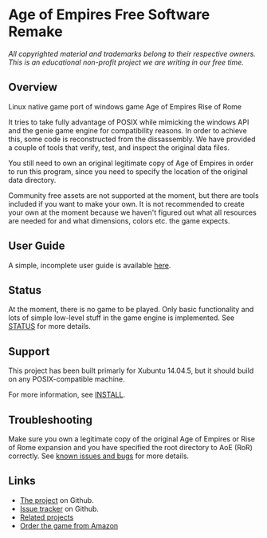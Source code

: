 # Age of Empires Free Software Remake

*All copyrighted material and trademarks belong to their respective owners. This
is an educational non-profit project we are writing in our free time.*

## Overview

Linux native game port of windows game Age of Empires Rise of Rome

It tries to take fully advantage of POSIX while mimicking the windows API and
the genie game engine for compatibility reasons. In order to achieve this, some
code is reconstructed from the dissassembly. We have provided a couple of tools
that verify, test, and inspect the original data files.

You still need to own an original legitimate copy of Age of Empires in order to
run this program, since you need to specify the location of the original data
directory.

Community free assets are not supported at the moment, but there are tools
included if you want to make your own. It is not recommended to create your own
at the moment because we haven't figured out what all resources are needed for
and what dimensions, colors etc. the game expects.

## User Guide

A simple, incomplete user guide is available [here](doc/user_guide.md).

## Status

At the moment, there is no game to be played. Only basic functionality and lots
of simple low-level stuff in the game engine is implemented. See
[STATUS](STATUS.md) for more details.

## Support

This project has been built primarly for Xubuntu 14.04.5, but it should build on
any POSIX-compatible machine.

For more information, see [INSTALL](INSTALL).

## Troubleshooting

Make sure you own a legitimate copy of the original Age of Empires or Rise of
Rome expansion and you have specified the root directory to AoE (RoR) correctly.
See [known issues and bugs](BUGS.md) for more details.

## Links

* [The project](https://www.github.com/folkertvanverseveld/aoe) on Github.
* [Issue tracker](https://www.github.com/folkertvanverseveld/aoe/issues) on Github.
* [Related projects](related.md)
* [Order the game from Amazon](https://duckduckgo.com/?q=age+of+empires+!amazon&t=canonical&ia=web)
